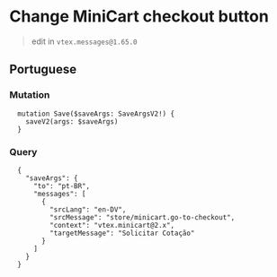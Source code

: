 # Change MiniCart checkout button

> edit in `vtex.messages@1.65.0`

## Portuguese

### Mutation

```gql
  mutation Save($saveArgs: SaveArgsV2!) {
    saveV2(args: $saveArgs)
  }
```

### Query

```gql
  {
    "saveArgs": {
      "to": "pt-BR",
      "messages": [
        {
          "srcLang": "en-DV",
          "srcMessage": "store/minicart.go-to-checkout",
          "context": "vtex.minicart@2.x",
          "targetMessage": "Solicitar Cotação"
        }
      ]
    }
  }
```
